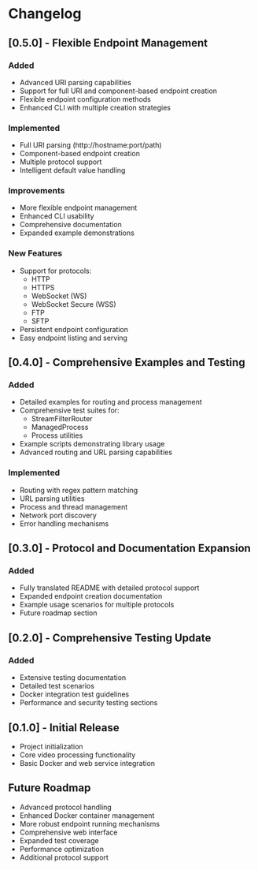 # Changelog

## [0.5.0] - Flexible Endpoint Management
### Added
- Advanced URI parsing capabilities
- Support for full URI and component-based endpoint creation
- Flexible endpoint configuration methods
- Enhanced CLI with multiple creation strategies

### Implemented
- Full URI parsing (http://hostname:port/path)
- Component-based endpoint creation
- Multiple protocol support
- Intelligent default value handling

### Improvements
- More flexible endpoint management
- Enhanced CLI usability
- Comprehensive documentation
- Expanded example demonstrations

### New Features
- Support for protocols:
  - HTTP
  - HTTPS
  - WebSocket (WS)
  - WebSocket Secure (WSS)
  - FTP
  - SFTP
- Persistent endpoint configuration
- Easy endpoint listing and serving

## [0.4.0] - Comprehensive Examples and Testing
### Added
- Detailed examples for routing and process management
- Comprehensive test suites for:
  - StreamFilterRouter
  - ManagedProcess
  - Process utilities
- Example scripts demonstrating library usage
- Advanced routing and URL parsing capabilities

### Implemented
- Routing with regex pattern matching
- URL parsing utilities
- Process and thread management
- Network port discovery
- Error handling mechanisms

## [0.3.0] - Protocol and Documentation Expansion
### Added
- Fully translated README with detailed protocol support
- Expanded endpoint creation documentation
- Example usage scenarios for multiple protocols
- Future roadmap section

## [0.2.0] - Comprehensive Testing Update
### Added
- Extensive testing documentation
- Detailed test scenarios
- Docker integration test guidelines
- Performance and security testing sections

## [0.1.0] - Initial Release
- Project initialization
- Core video processing functionality
- Basic Docker and web service integration

## Future Roadmap
- Advanced protocol handling
- Enhanced Docker container management
- More robust endpoint running mechanisms
- Comprehensive web interface
- Expanded test coverage
- Performance optimization
- Additional protocol support
